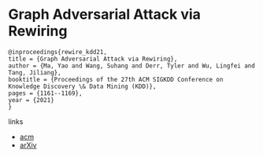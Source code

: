 # Graph Adversarial Attack via Rewiring

```
@inproceedings{rewire_kdd21,
title = {Graph Adversarial Attack via Rewiring},
author = {Ma, Yao and Wang, Suhang and Derr, Tyler and Wu, Lingfei and Tang, Jiliang},
booktitle = {Proceedings of the 27th ACM SIGKDD Conference on Knowledge Discovery \& Data Mining (KDD)},
pages = {1161--1169},
year = {2021}
}
```

links
- [acm](https://dl.acm.org/doi/10.1145/3447548.3467416)
- [arXiv](https://arxiv.org/abs/1906.03750)
